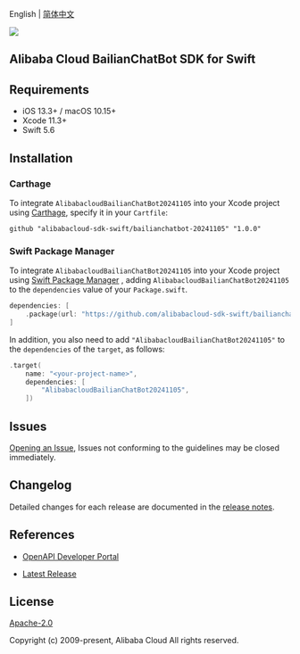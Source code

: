English | [简体中文](README-CN.md)

![](https://aliyunsdk-pages.alicdn.com/icons/AlibabaCloud.svg)

## Alibaba Cloud BailianChatBot SDK for Swift

## Requirements

- iOS 13.3+ / macOS 10.15+
- Xcode 11.3+
- Swift 5.6

## Installation

### Carthage

To integrate `AlibabacloudBailianChatBot20241105` into your Xcode project using [Carthage](https://github.com/Carthage/Carthage), specify it in your `Cartfile`:

```ogdl
github "alibabacloud-sdk-swift/bailianchatbot-20241105" "1.0.0"
```

### Swift Package Manager

To integrate `AlibabacloudBailianChatBot20241105` into your Xcode project using [Swift Package Manager](https://swift.org/package-manager/) , adding `AlibabacloudBailianChatBot20241105` to the `dependencies` value of your `Package.swift`.

```swift
dependencies: [
    .package(url: "https://github.com/alibabacloud-sdk-swift/bailianchatbot-20241105.git", from: "1.0.0")
]
```

In addition, you also need to add `"AlibabacloudBailianChatBot20241105"` to the `dependencies` of the `target`, as follows:

```swift
.target(
    name: "<your-project-name>",
    dependencies: [
        "AlibabacloudBailianChatBot20241105",
    ])
```

## Issues

[Opening an Issue](https://github.com/alibabacloud-sdk-swift/bailianchatbot-20241105/issues/new), Issues not conforming to the guidelines may be closed immediately.

## Changelog

Detailed changes for each release are documented in the [release notes](./ChangeLog.txt).

## References

* [OpenAPI Developer Portal](https://next.api.alibabacloud.com/home)
- [Latest Release](https://github.com/alibabacloud-sdk-swift/bailianchatbot-20241105)

## License

[Apache-2.0](http://www.apache.org/licenses/LICENSE-2.0)

Copyright (c) 2009-present, Alibaba Cloud All rights reserved.
